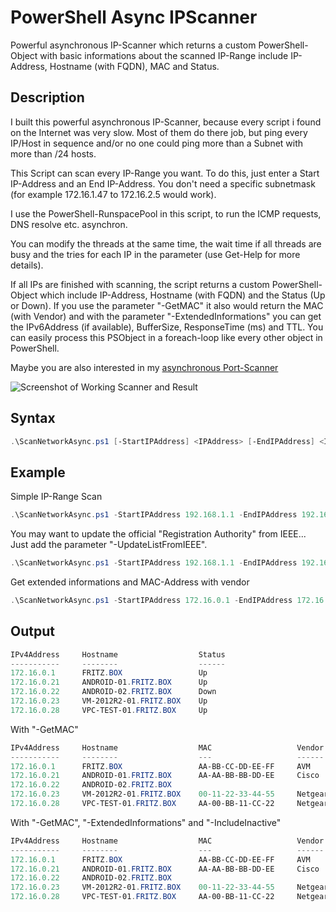 # PowerShell Async IPScanner

Powerful asynchronous IP-Scanner which returns a custom PowerShell-Object with basic informations about the scanned IP-Range include IP-Address, Hostname (with FQDN), MAC and Status.

## Description

I built this powerful asynchronous IP-Scanner, because every script i found on the Internet was very slow. Most of them do there job, but ping every IP/Host in sequence and/or no one could ping more than a Subnet with more than /24 hosts.

This Script can scan every IP-Range you want. To do this, just enter a Start IP-Address and an End IP-Address. You don't need a specific subnetmask (for example 172.16.1.47 to 172.16.2.5 would work).

I use the PowerShell-RunspacePool in this script, to run the ICMP requests, DNS resolve etc. asynchron.

You can modify the threads at the same time, the wait time if all threads are busy and the tries for each IP in the parameter (use Get-Help for more details).
  
If all IPs are finished with scanning, the script returns a custom PowerShell-Object which include IP-Address, Hostname (with FQDN) and the Status (Up or Down). If you use the parameter "-GetMAC" it also would return the MAC (with Vendor) and with the parameter "-ExtendedInformations" you can get the IPv6Address (if available), BufferSize, ResponseTime (ms) and TTL. You can easily process this PSObject in a foreach-loop like every other object in PowerShell.

Maybe you are also interested in my [asynchronous Port-Scanner](https://github.com/BornToBeRoot/PowerShell_Async-PortScanner)

![Screenshot of Working Scanner and Result](https://github.com/BornToBeRoot/PowerShell_Async-IPScanner/blob/master/Documentation/ScanNetworkAsync_Result.png?raw=true)

## Syntax

```powershell
.\ScanNetworkAsync.ps1 [-StartIPAddress] <IPAddress> [-EndIPAddress] <IPAddress> [[-Threads] <Int32>] [[-Tries] <Int32>] [[-IncludeInactive]] [[-ResolveDNS]] [[-GetMAC]] [[-ExtendedInformations]] [[-UpdateListFromIEEE] [<CommonParameters>] 
```

## Example

Simple IP-Range Scan

```powershell
.\ScanNetworkAsync.ps1 -StartIPAddress 192.168.1.1 -EndIPAddress 192.168.1.200 
```

You may want to update the official "Registration Authority" from IEEE... Just add the parameter "-UpdateListFromIEEE".

```powershell
.\ScanNetworkAsync.ps1 -StartIPAddress 192.168.1.1 -EndIPAddress 192.168.1.200 -UpdateListFromIEEE
```

Get extended informations and MAC-Address with vendor

```powershell
.\ScanNetworkAsync.ps1 -StartIPAddress 172.16.0.1 -EndIPAddress 172.16.1.254 -GetMAC -ExtendedInformations
```

## Output

```powershell
IPv4Address     Hostname                  Status
-----------     --------                  ------
172.16.0.1      FRITZ.BOX                 Up
172.16.0.21     ANDROID-01.FRITZ.BOX      Up
172.16.0.22     ANDROID-02.FRITZ.BOX      Down
172.16.0.23     VM-2012R2-01.FRITZ.BOX    Up
172.16.0.28     VPC-TEST-01.FRITZ.BOX     Up
 ```
With "-GetMAC"

```powershell
IPv4Address     Hostname                  MAC                   Vendor     Status
-----------     --------                  ---                   ------     ------
172.16.0.1      FRITZ.BOX                 AA-BB-CC-DD-EE-FF     AVM        Up
172.16.0.21     ANDROID-01.FRITZ.BOX      AA-AA-BB-BB-DD-EE     Cisco      Up
172.16.0.22     ANDROID-02.FRITZ.BOX                                       Down
172.16.0.23     VM-2012R2-01.FRITZ.BOX    00-11-22-33-44-55     Netgear    Up
172.16.0.28     VPC-TEST-01.FRITZ.BOX     AA-00-BB-11-CC-22     Netgear    Up
```
With "-GetMAC", "-ExtendedInformations" and "-IncludeInactive"

```PowerShell
IPv4Address     Hostname                  MAC                   Vendor     BufferSize ResponseTime TTL  Status
-----------     --------                  ---                   ------     ---------- ------------ ---  ------
172.16.0.1      FRITZ.BOX                 AA-BB-CC-DD-EE-FF     AVM                32            0  64  Up
172.16.0.21     ANDROID-01.FRITZ.BOX      AA-AA-BB-BB-DD-EE     Cisco              32            2  64  Up
172.16.0.22     ANDROID-02.FRITZ.BOX                                                                    Down
172.16.0.23     VM-2012R2-01.FRITZ.BOX    00-11-22-33-44-55     Netgear            32            2  64  Up
172.16.0.28     VPC-TEST-01.FRITZ.BOX     AA-00-BB-11-CC-22     Netgear            32            1  64  Up
```
